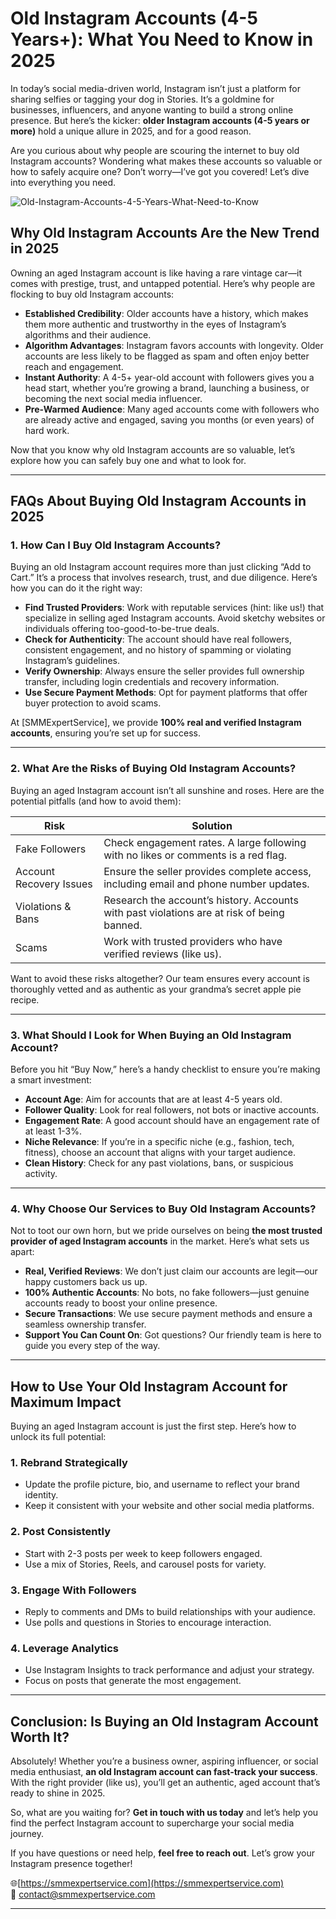 # Old Instagram Accounts (4-5 Years+): What You Need to Know in 2025

In today’s social media-driven world, Instagram isn’t just a platform for sharing selfies or tagging your dog in Stories. It’s a goldmine for businesses, influencers, and anyone wanting to build a strong online presence. But here’s the kicker: **older Instagram accounts (4-5 years or more)** hold a unique allure in 2025, and for a good reason.

Are you curious about why people are scouring the internet to buy old Instagram accounts? Wondering what makes these accounts so valuable or how to safely acquire one? Don’t worry—I’ve got you covered! Let’s dive into everything you need.


![Old-Instagram-Accounts-4-5-Years-What-Need-to-Know
](https://github.com/SMMExpertService/Old-Instagram-Accounts-4-5-Years-What-Need-to-Know/blob/8a8e9c6996cc42dd681b40b03d43936e968830d4/Buy%20Old%20Instagram-min.jpg)

## Why Old Instagram Accounts Are the New Trend in 2025

Owning an aged Instagram account is like having a rare vintage car—it comes with prestige, trust, and untapped potential. Here’s why people are flocking to buy old Instagram accounts:

- **Established Credibility**: Older accounts have a history, which makes them more authentic and trustworthy in the eyes of Instagram’s algorithms and their audience.
- **Algorithm Advantages**: Instagram favors accounts with longevity. Older accounts are less likely to be flagged as spam and often enjoy better reach and engagement.
- **Instant Authority**: A 4-5+ year-old account with followers gives you a head start, whether you’re growing a brand, launching a business, or becoming the next social media influencer.
- **Pre-Warmed Audience**: Many aged accounts come with followers who are already active and engaged, saving you months (or even years) of hard work.

Now that you know why old Instagram accounts are so valuable, let’s explore how you can safely buy one and what to look for.

---

## **FAQs About Buying Old Instagram Accounts in 2025**

### 1. **How Can I Buy Old Instagram Accounts?**

Buying an old Instagram account requires more than just clicking “Add to Cart.” It’s a process that involves research, trust, and due diligence. Here’s how you can do it the right way:

- **Find Trusted Providers**: Work with reputable services (hint: like us!) that specialize in selling aged Instagram accounts. Avoid sketchy websites or individuals offering too-good-to-be-true deals.
- **Check for Authenticity**: The account should have real followers, consistent engagement, and no history of spamming or violating Instagram’s guidelines.
- **Verify Ownership**: Always ensure the seller provides full ownership transfer, including login credentials and recovery information.
- **Use Secure Payment Methods**: Opt for payment platforms that offer buyer protection to avoid scams.

At [SMMExpertService], we provide **100% real and verified Instagram accounts**, ensuring you’re set up for success.

---

### 2. **What Are the Risks of Buying Old Instagram Accounts?**

Buying an aged Instagram account isn’t all sunshine and roses. Here are the potential pitfalls (and how to avoid them):

| **Risk**                   | **Solution**                                                                 |
|----------------------------|-----------------------------------------------------------------------------|
| Fake Followers             | Check engagement rates. A large following with no likes or comments is a red flag. |
| Account Recovery Issues    | Ensure the seller provides complete access, including email and phone number updates. |
| Violations & Bans          | Research the account’s history. Accounts with past violations are at risk of being banned. |
| Scams                      | Work with trusted providers who have verified reviews (like us). |

Want to avoid these risks altogether? Our team ensures every account is thoroughly vetted and as authentic as your grandma’s secret apple pie recipe.

---

### 3. **What Should I Look for When Buying an Old Instagram Account?**

Before you hit “Buy Now,” here’s a handy checklist to ensure you’re making a smart investment:

- **Account Age**: Aim for accounts that are at least 4-5 years old.
- **Follower Quality**: Look for real followers, not bots or inactive accounts.
- **Engagement Rate**: A good account should have an engagement rate of at least 1-3%.
- **Niche Relevance**: If you’re in a specific niche (e.g., fashion, tech, fitness), choose an account that aligns with your target audience.
- **Clean History**: Check for any past violations, bans, or suspicious activity.

---

### 4. **Why Choose Our Services to Buy Old Instagram Accounts?**

Not to toot our own horn, but we pride ourselves on being **the most trusted provider of aged Instagram accounts** in the market. Here’s what sets us apart:

- **Real, Verified Reviews**: We don’t just claim our accounts are legit—our happy customers back us up.
- **100% Authentic Accounts**: No bots, no fake followers—just genuine accounts ready to boost your online presence.
- **Secure Transactions**: We use secure payment methods and ensure a seamless ownership transfer.
- **Support You Can Count On**: Got questions? Our friendly team is here to guide you every step of the way.


---

## **How to Use Your Old Instagram Account for Maximum Impact**

Buying an aged Instagram account is just the first step. Here’s how to unlock its full potential:

### **1. Rebrand Strategically**
- Update the profile picture, bio, and username to reflect your brand identity.
- Keep it consistent with your website and other social media platforms.

### **2. Post Consistently**
- Start with 2-3 posts per week to keep followers engaged.
- Use a mix of Stories, Reels, and carousel posts for variety.

### **3. Engage With Followers**
- Reply to comments and DMs to build relationships with your audience.
- Use polls and questions in Stories to encourage interaction.

### **4. Leverage Analytics**
- Use Instagram Insights to track performance and adjust your strategy.
- Focus on posts that generate the most engagement.

---

## **Conclusion: Is Buying an Old Instagram Account Worth It?**

Absolutely! Whether you’re a business owner, aspiring influencer, or social media enthusiast, **an old Instagram account can fast-track your success**. With the right provider (like us), you’ll get an authentic, aged account that’s ready to shine in 2025.

So, what are you waiting for? **Get in touch with us today** and let’s help you find the perfect Instagram account to supercharge your social media journey.

If you have questions or need help, **feel free to reach out**. Let’s grow your Instagram presence together!

🌐[https://smmexpertservice.com](https://smmexpertservice.com)  
📧 [contact@smmexpertservice.com](mailto:contact@smmexpertservice.com)

---
